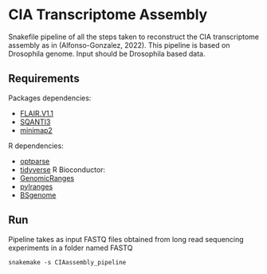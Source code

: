 # CIA Transcriptome Assembly

Snakefile pipeline of all the steps taken to reconstruct the CIA transcriptome assembly as in (Alfonso-Gonzalez, 2022). This pipeline is based on Drosophila genome. Input should be Drosophila based data. 

## Requirements 

Packages dependencies:

* [FLAIR.V1.1](https://github.com/BrooksLabUCSC/flair/tree/v1.0)
* [SQANTI3](https://github.com/ConesaLab/SQANTI3)
* [minimap2](https://github.com/lh3/minimap2)

R dependencies: 
* [optparse](https://cran.r-project.org/web/packages/optparse/index.html)  
* [tidyverse](https://tidyverse.tidyverse.org/) 
R Bioconductor: 
* [GenomicRanges](https://bioconductor.org/packages/release/bioc/html/GenomicRanges.html) 
* [pylranges](https://www.bioconductor.org/packages/release/bioc/html/plyranges.html)
* [BSgenome](https://www.rdocumentation.org/packages/BSgenome/versions/1.40.1/topics/getSeq-methods) 


## Run 

Pipeline takes as input FASTQ files obtained from long read sequencing experiments in a folder named FASTQ

```
snakemake -s CIAassembly_pipeline  
```

